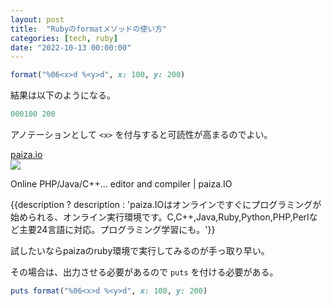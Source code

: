 ```yaml
---
layout: post
title:  "Rubyのformatメソッドの使い方"
categories: [tech, ruby]
date: "2022-10-13 00:00:00"
---
```


```ruby
format("%06<x>d %<y>d", x: 100, y: 200)
```

結果は以下のようになる。

```ruby
000100 200
```

アノテーションとして `<x>` を付与すると可読性が高まるのでよい。


<div class="card">
  <a href="https://paiza.io/ja/projects/new?language=ruby"></a>
  <div class="card__header">
    <a href="https://paiza.io/ja/projects/new?language=ruby">paiza.io</a>
  </div>
  <div class="card__image">
    <img src="https://paiza.io/assets/movie_title-aed88df2f448c0d69598876d1262bdc0.png">
  </div>
  <div class="card__title">
    <p>
Online PHP/Java/C++... editor and compiler | paiza.IO
</p>
  </div>
  <div class="card__description">
    <p>{{description ? description : 'paiza.IOはオンラインですぐにプログラミングが始められる、オンライン実行環境です。C,C++,Java,Ruby,Python,PHP,Perlなど主要24言語に対応。プログラミング学習にも。'}}</p>
  </div>
</div>


試したいならpaizaのruby環境で実行してみるのが手っ取り早い。

その場合は、出力させる必要があるので `puts` を付ける必要がある。

```ruby
puts format("%06<x>d %<y>d", x: 100, y: 200)
```

